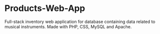 # Products-Web-App
Full-stack inventory web application for database containing data related to musical instruments. Made with PHP, CSS, MySQL and Apache.
